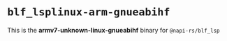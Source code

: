 # `blf_lsplinux-arm-gnueabihf`

This is the **armv7-unknown-linux-gnueabihf** binary for `@napi-rs/blf_lsp`

